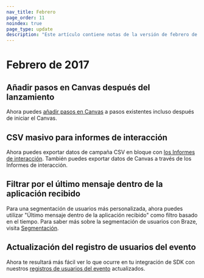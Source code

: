 ```yaml
---
nav_title: Febrero
page_order: 11
noindex: true
page_type: update
description: "Este artículo contiene notas de la versión de febrero de 2017."
---
```


# Febrero de 2017

## Añadir pasos en Canvas después del lanzamiento

Ahora puedes [añadir pasos en Canvas]({{site.baseurl}}/user_guide/engagement_tools/canvas/create_a_canvas/create_a_canvas/#creating-a-canvas) a pasos existentes incluso después de iniciar el Canvas.

## CSV masivo para informes de interacción

Ahora puedes exportar datos de campaña CSV en bloque con [los Informes de interacción]({{site.baseurl}}/user_guide/data_and_analytics/reporting/engagement_reports/#engagement-reports). También puedes exportar datos de Canvas a través de los Informes de interacción.

## Filtrar por el último mensaje dentro de la aplicación recibido

Para una segmentación de usuarios más personalizada, ahora puedes utilizar "Último mensaje dentro de la aplicación recibido" como filtro basado en el tiempo. Para saber más sobre la segmentación de usuarios con Braze, visita [Segmentación]({{site.baseurl}}/user_guide/engagement_tools/segments/creating_a_segment/).

## Actualización del registro de usuarios del evento

Ahora te resultará más fácil ver lo que ocurre en tu integración de SDK con nuestros [registros de usuarios del evento]({{site.baseurl}}/user_guide/administrative/app_settings/developer_console/event_user_log_tab/#event-user-log-tab) actualizados.


